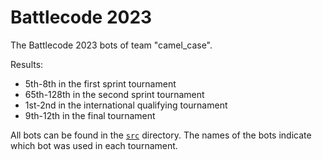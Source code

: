 # Battlecode 2023

The Battlecode 2023 bots of team "camel_case".

Results:
- 5th-8th in the first sprint tournament
- 65th-128th in the second sprint tournament
- 1st-2nd in the international qualifying tournament
- 9th-12th in the final tournament

All bots can be found in the [`src`](./src) directory. The names of the bots indicate which bot was used in each tournament.
